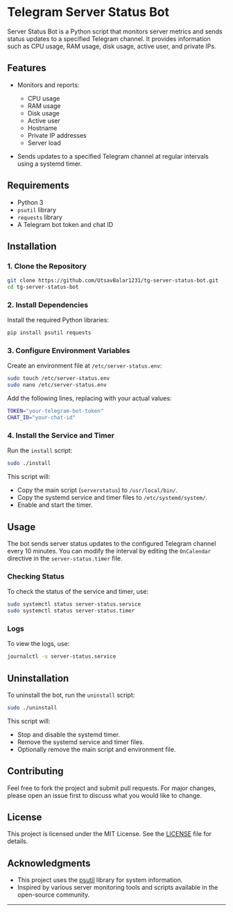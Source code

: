 # Telegram Server Status Bot

Server Status Bot is a Python script that monitors server metrics and sends status updates to a specified Telegram channel. It provides information such as CPU usage, RAM usage, disk usage, active user, and private IPs.

## Features

- Monitors and reports:
  - CPU usage
  - RAM usage
  - Disk usage
  - Active user
  - Hostname
  - Private IP addresses
  - Server load

- Sends updates to a specified Telegram channel at regular intervals using a systemd timer.

## Requirements

- Python 3
- `psutil` library
- `requests` library
- A Telegram bot token and chat ID

## Installation

### 1. Clone the Repository

```bash
git clone https://github.com/UtsavBalar1231/tg-server-status-bot.git
cd tg-server-status-bot
```

### 2. Install Dependencies

Install the required Python libraries:

```bash
pip install psutil requests
```

### 3. Configure Environment Variables

Create an environment file at `/etc/server-status.env`:

```bash
sudo touch /etc/server-status.env
sudo nano /etc/server-status.env
```

Add the following lines, replacing with your actual values:

```bash
TOKEN="your-telegram-bot-token"
CHAT_ID="your-chat-id"
```

### 4. Install the Service and Timer

Run the `install` script:

```bash
sudo ./install
```

This script will:
- Copy the main script (`serverstatus`) to `/usr/local/bin/`.
- Copy the systemd service and timer files to `/etc/systemd/system/`.
- Enable and start the timer.

## Usage

The bot sends server status updates to the configured Telegram channel every 10 minutes. You can modify the interval by editing the `OnCalendar` directive in the `server-status.timer` file.

### Checking Status

To check the status of the service and timer, use:

```bash
sudo systemctl status server-status.service
sudo systemctl status server-status.timer
```

### Logs

To view the logs, use:

```bash
journalctl -u server-status.service
```

## Uninstallation

To uninstall the bot, run the `uninstall` script:

```bash
sudo ./uninstall
```

This script will:
- Stop and disable the systemd timer.
- Remove the systemd service and timer files.
- Optionally remove the main script and environment file.

## Contributing

Feel free to fork the project and submit pull requests. For major changes, please open an issue first to discuss what you would like to change.

## License

This project is licensed under the MIT License. See the [LICENSE](LICENSE) file for details.

## Acknowledgments

- This project uses the [psutil](https://github.com/giampaolo/psutil) library for system information.
- Inspired by various server monitoring tools and scripts available in the open-source community.

---
